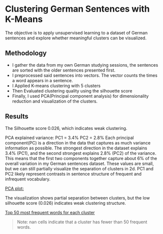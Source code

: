 # Clustering German Sentences with K-Means

The objective is to apply unsupervised learning to a dataset of German sentences and explore whether meaningful clusters can be visualized.

## Methodology
- I gather the data from my own German studying sessions, the sentences are sorted  with the older sentences presented first.
- I preprocessed said sentences into vectors. The vector counts the times a word appears in a sentence.
- I Applied K-means clustering with 5 clusters
- Then Evaluated clustering quality using the silhouette score
- Finally, I used PCA(Principal component analysis) for dimensionality reduction and visualization of the clusters.

## Results

The Silhouette score 0.026, which indicates weak clustering.

PCA explained variance: PC1 = 3.4% PC2 = 2.8%
Each principal component(PC) is a direction in the data that captures as much variance information as possible. The strongest direction in the dataset explains 3.4% (PC1), and the second strongest explains 2.8% (PC2) of the variance. This means that the first two components together capture about 6% of the overall variation in my German sentences dataset. These values are small, but we can still partially visualize the separation of clusters in 2d. PC1 and PC2 likely represent contrasts in sentence structure of frequent and infrequent vocabulary.

<u>PCA plot:</u>

The visualization shows partial separation between clusters, but the low silhouette score (0.026) indicates weak clustering structure.

<u>Top 50 most frequent words for each cluster</u>


> Note: nan cells indicate that a cluster has fewer than 50 frequent words.